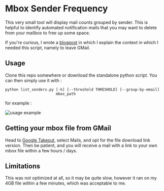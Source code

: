 # Mbox Sender Frequency

This very small tool will display mail counts grouped by sender. This is helpful to identify automated notification mails that you may want to delete from your mailbox to free up some space.

If you're curious, I wrote a [blogpost](https://blog.dipasquale.fr) in which I explain the context in which I needed this script, namely to leave GMail.

## Usage

Clone this repo somewhere or download the standalone python script. You can then simply use it with :

```
python list_senders.py [-h] [--threshold THRESHOLD] [--group-by-email]
                       mbox_path
```

for example :

![usage example](https://i.imgur.com/isCPq3N.png)

## Getting your mbox file from GMail

Head to [Google Takeout](https://takeout.google.com), select Mails, and opt for the file download link version. Then be patient, and you will receive a mail with a link to your own mbox file within a few hours / days.

## Limitations

This was not optimized at all, so it may be quite slow, however it ran on my 4GB file within a few minutes, which was acceptable to me.